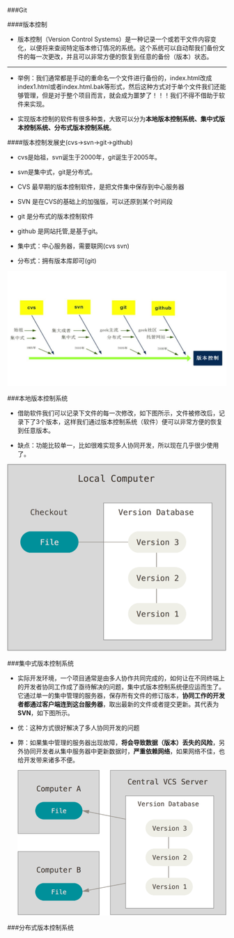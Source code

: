 ###Git

####版本控制

 * 版本控制（Version Control Systems）是一种记录一个或若干文件内容变化，以便将来查阅特定版本修订情况的系统。这个系统可以自动帮我们备份文件的每一次更改，并且可以非常方便的恢复到任意的备份（版本）状态。
 ****
  * 举例：我们通常都是手动的重命名一个文件进行备份的，index.html改成index1.html或者index.html.bak等形式，然后这种方式对于单个文件我们还能够管理，但是对于整个项目而言，就会成为噩梦了！！！我们不得不借助于软件来实现。
  
  
 * 实现版本控制的软件有很多种类，大致可以分为**本地版本控制系统、集中式版本控制系统、分布式版本控制系统**。 

####版本控制发展史(cvs->svn->git->github)

* cvs是始祖，svn诞生于2000年，git诞生于2005年。

* svn是集中式，git是分布式。

* CVS 最早期的版本控制软件，是把文件集中保存到中心服务器

* SVN 是在CVS的基础上的加强版，可以还原到某个时间段

* git 是分布式的版本控制软件

* github 是网站托管,是基于git。

* 集中式：中心服务器，需要联网(cvs svn)

* 分布式：拥有版本库即可(git)


![](/assets/59759b6f0001e85612800720.jpg)


###本地版本控制系统

 * 借助软件我们可以记录下文件的每一次修改，如下图所示，文件被修改后，记录下了3个版本，这样我们通过版本控制系统（软件）便可以非常方便的恢复到任意版本。
 
 * 缺点：功能比较单一，比如很难实现多人协同开发，所以现在几乎很少使用了。
 
  ![](/assets/local1.png)
 
 ###集中式版本控制系统
 
  * 实际开发环境，一个项目通常是由多人协作共同完成的，如何让在不同终端上的开发者协同工作成了亟待解决的问题，集中式版本控制系统便应运而生了。它通过单一的集中管理的服务器，保存所有文件的修订版本，**协同工作的开发者都通过客户端连到这台服务器**，取出最新的文件或者提交更新。其代表为**SVN**，如下图所示。
  
  * 优：这种方式很好解决了多人协同开发的问题
  
  * 弊：如果集中管理的服务器出现故障，**将会导致数据（版本）丢失的风险**，另外协同开发者从集中服务器中更新数据时，**严重依赖网络**，如果网络不佳，也给开发带来诸多不便。 
  
    ![](/assets/local2.png)
    
###分布式版本控制系统